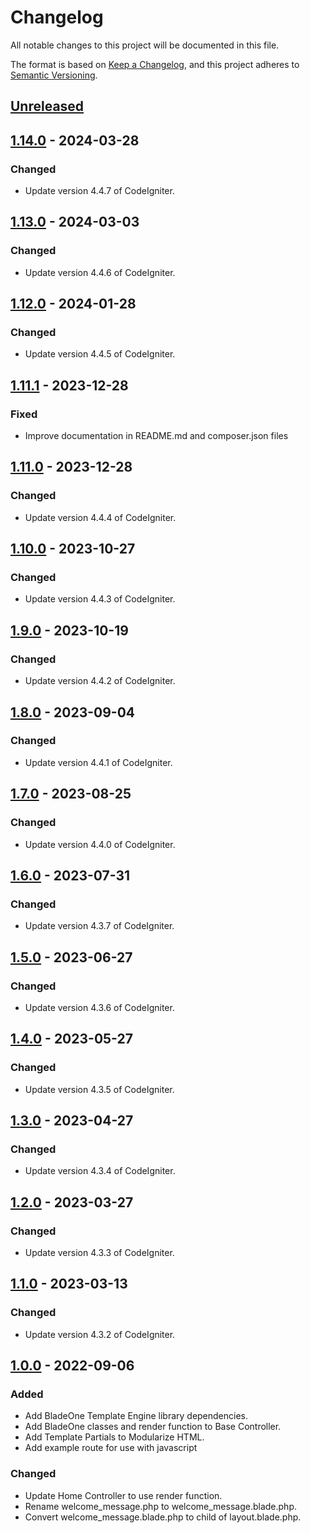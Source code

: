 # Changelog

All notable changes to this project will be documented in this file.

The format is based on [Keep a Changelog](https://keepachangelog.com/en/1.0.0/),
and this project adheres to [Semantic Versioning](https://semver.org/spec/v2.0.0.html).

## [Unreleased]

## [1.14.0] - 2024-03-28

### Changed

- Update version 4.4.7 of CodeIgniter.

## [1.13.0] - 2024-03-03

### Changed

- Update version 4.4.6 of CodeIgniter.

## [1.12.0] - 2024-01-28

### Changed

- Update version 4.4.5 of CodeIgniter.

## [1.11.1] - 2023-12-28

### Fixed

- Improve documentation in README.md and composer.json files

## [1.11.0] - 2023-12-28

### Changed

- Update version 4.4.4 of CodeIgniter.

## [1.10.0] - 2023-10-27

### Changed

- Update version 4.4.3 of CodeIgniter.

## [1.9.0] - 2023-10-19

### Changed

- Update version 4.4.2 of CodeIgniter.

## [1.8.0] - 2023-09-04

### Changed

- Update version 4.4.1 of CodeIgniter.

## [1.7.0] - 2023-08-25

### Changed

- Update version 4.4.0 of CodeIgniter.

## [1.6.0] - 2023-07-31

### Changed

- Update version 4.3.7 of CodeIgniter.

## [1.5.0] - 2023-06-27

### Changed

- Update version 4.3.6 of CodeIgniter.

## [1.4.0] - 2023-05-27

### Changed

- Update version 4.3.5 of CodeIgniter.

## [1.3.0] - 2023-04-27

### Changed

- Update version 4.3.4 of CodeIgniter.

## [1.2.0] - 2023-03-27

### Changed

- Update version 4.3.3 of CodeIgniter.

## [1.1.0] - 2023-03-13

### Changed

- Update version 4.3.2 of CodeIgniter.

## [1.0.0] - 2022-09-06

### Added

- Add BladeOne Template Engine library dependencies.
- Add BladeOne classes and render function to Base Controller.
- Add Template Partials to Modularize HTML.
- Add example route for use with javascript

### Changed

- Update Home Controller to use render function.
- Rename welcome_message.php to welcome_message.blade.php.
- Convert welcome_message.blade.php to child of layout.blade.php.

[unreleased]: https://github.com/ManuelGil/ci4-blade/compare/v1.14.0...HEAD
[1.14.0]: https://github.com/ManuelGil/ci4-blade/compare/v1.14.0...v1.14.0
[1.13.0]: https://github.com/ManuelGil/ci4-blade/compare/v1.12.0...v1.13.0
[1.12.0]: https://github.com/ManuelGil/ci4-blade/compare/v1.11.1...v1.12.0
[1.11.1]: https://github.com/ManuelGil/ci4-blade/compare/v1.11.0...v1.11.1
[1.11.0]: https://github.com/ManuelGil/ci4-blade/compare/v1.10.0...v1.11.0
[1.10.0]: https://github.com/ManuelGil/ci4-blade/compare/v1.9.0...v1.10.0
[1.9.0]: https://github.com/ManuelGil/ci4-blade/compare/v1.8.0...v1.9.0
[1.8.0]: https://github.com/ManuelGil/ci4-blade/compare/v1.7.0...v1.8.0
[1.7.0]: https://github.com/ManuelGil/ci4-blade/compare/v1.6.0...v1.7.0
[1.6.0]: https://github.com/ManuelGil/ci4-blade/compare/v1.5.0...v1.6.0
[1.5.0]: https://github.com/ManuelGil/ci4-blade/compare/v1.4.0...v1.5.0
[1.4.0]: https://github.com/ManuelGil/ci4-blade/compare/v1.3.0...v1.4.0
[1.3.0]: https://github.com/ManuelGil/ci4-blade/compare/v1.2.0...v1.3.0
[1.2.0]: https://github.com/ManuelGil/ci4-blade/compare/v1.1.0...v1.2.0
[1.1.0]: https://github.com/ManuelGil/ci4-blade/compare/v1.0.0...v1.1.0
[1.0.0]: https://github.com/ManuelGil/ci4-blade/releases/tag/v1.0.0
